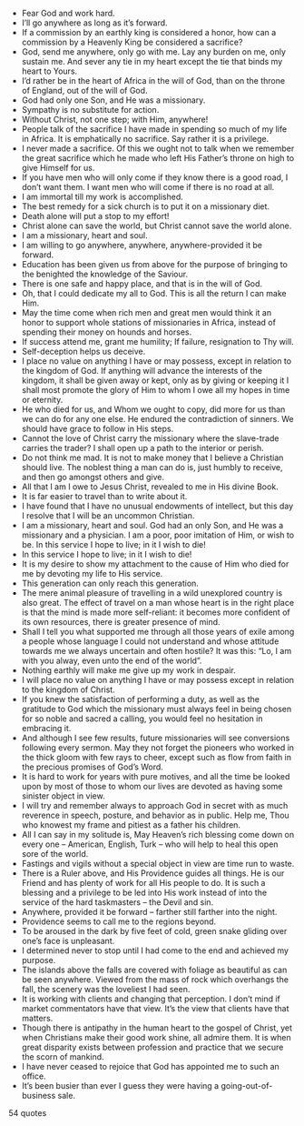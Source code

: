  - Fear God and work hard.
 - I’ll go anywhere as long as it’s forward.
 - If a commission by an earthly king is considered a honor, how can a commission by a Heavenly King be considered a sacrifice?
 - God, send me anywhere, only go with me. Lay any burden on me, only sustain me. And sever any tie in my heart except the tie that binds my heart to Yours.
 - I’d rather be in the heart of Africa in the will of God, than on the throne of England, out of the will of God.
 - God had only one Son, and He was a missionary.
 - Sympathy is no substitute for action.
 - Without Christ, not one step; with Him, anywhere!
 - People talk of the sacrifice I have made in spending so much of my life in Africa. It is emphatically no sacrifice. Say rather it is a privilege.
 - I never made a sacrifice. Of this we ought not to talk when we remember the great sacrifice which he made who left His Father’s throne on high to give Himself for us.
 - If you have men who will only come if they know there is a good road, I don’t want them. I want men who will come if there is no road at all.
 - I am immortal till my work is accomplished.
 - The best remedy for a sick church is to put it on a missionary diet.
 - Death alone will put a stop to my effort!
 - Christ alone can save the world, but Christ cannot save the world alone.
 - I am a missionary, heart and soul.
 - I am willing to go anywhere, anywhere, anywhere-provided it be forward.
 - Education has been given us from above for the purpose of bringing to the benighted the knowledge of the Saviour.
 - There is one safe and happy place, and that is in the will of God.
 - Oh, that I could dedicate my all to God. This is all the return I can make Him.
 - May the time come when rich men and great men would think it an honor to support whole stations of missionaries in Africa, instead of spending their money on hounds and horses.
 - If success attend me, grant me humility; If failure, resignation to Thy will.
 - Self-deception helps us deceive.
 - I place no value on anything I have or may possess, except in relation to the kingdom of God. If anything will advance the interests of the kingdom, it shall be given away or kept, only as by giving or keeping it I shall most promote the glory of Him to whom I owe all my hopes in time or eternity.
 - He who died for us, and Whom we ought to copy, did more for us than we can do for any one else. He endured the contradiction of sinners. We should have grace to follow in His steps.
 - Cannot the love of Christ carry the missionary where the slave-trade carries the trader? I shall open up a path to the interior or perish.
 - Do not think me mad. It is not to make money that I believe a Christian should live. The noblest thing a man can do is, just humbly to receive, and then go amongst others and give.
 - All that I am I owe to Jesus Christ, revealed to me in His divine Book.
 - It is far easier to travel than to write about it.
 - I have found that I have no unusual endowments of intellect, but this day I resolve that I will be an uncommon Christian.
 - I am a missionary, heart and soul. God had an only Son, and He was a missionary and a physician. I am a poor, poor imitation of Him, or wish to be. In this service I hope to live; in it I wish to die!
 - In this service I hope to live; in it I wish to die!
 - It is my desire to show my attachment to the cause of Him who died for me by devoting my life to His service.
 - This generation can only reach this generation.
 - The mere animal pleasure of travelling in a wild unexplored country is also great. The effect of travel on a man whose heart is in the right place is that the mind is made more self-reliant: it becomes more confident of its own resources, there is greater presence of mind.
 - Shall I tell you what supported me through all those years of exile among a people whose language I could not understand and whose attitude towards me we always uncertain and often hostile? It was this: “Lo, I am with you alway, even unto the end of the world”.
 - Nothing earthly will make me give up my work in despair.
 - I will place no value on anything I have or may possess except in relation to the kingdom of Christ.
 - If you knew the satisfaction of performing a duty, as well as the gratitude to God which the missionary must always feel in being chosen for so noble and sacred a calling, you would feel no hesitation in embracing it.
 - And although I see few results, future missionaries will see conversions following every sermon. May they not forget the pioneers who worked in the thick gloom with few rays to cheer, except such as flow from faith in the precious promises of God’s Word.
 - It is hard to work for years with pure motives, and all the time be looked upon by most of those to whom our lives are devoted as having some sinister object in view.
 - I will try and remember always to approach God in secret with as much reverence in speech, posture, and behavior as in public. Help me, Thou who knowest my frame and pitiest as a father his children.
 - All I can say in my solitude is, May Heaven’s rich blessing come down on every one – American, English, Turk – who will help to heal this open sore of the world.
 - Fastings and vigils without a special object in view are time run to waste.
 - There is a Ruler above, and His Providence guides all things. He is our Friend and has plenty of work for all His people to do. It is such a blessing and a privilege to be led into His work instead of into the service of the hard taskmasters – the Devil and sin.
 - Anywhere, provided it be forward – farther still farther into the night.
 - Providence seems to call me to the regions beyond.
 - To be aroused in the dark by five feet of cold, green snake gliding over one’s face is unpleasant.
 - I determined never to stop until I had come to the end and achieved my purpose.
 - The islands above the falls are covered with foliage as beautiful as can be seen anywhere. Viewed from the mass of rock which overhangs the fall, the scenery was the loveliest I had seen.
 - It is working with clients and changing that perception. I don’t mind if market commentators have that view. It’s the view that clients have that matters.
 - Though there is antipathy in the human heart to the gospel of Christ, yet when Christians make their good work shine, all admire them. It is when great disparity exists between profession and practice that we secure the scorn of mankind.
 - I have never ceased to rejoice that God has appointed me to such an office.
 - It’s been busier than ever I guess they were having a going-out-of-business sale.

54 quotes